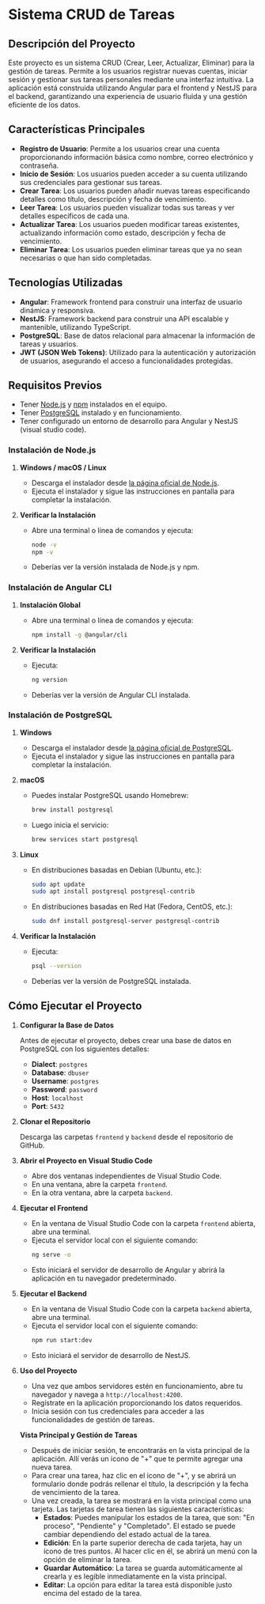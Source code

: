 # Sistema CRUD de Tareas

## Descripción del Proyecto

Este proyecto es un sistema CRUD (Crear, Leer, Actualizar, Eliminar) para la gestión de tareas. Permite a los usuarios registrar nuevas cuentas, iniciar sesión y gestionar sus tareas personales mediante una interfaz intuitiva. La aplicación está construida utilizando Angular para el frontend y NestJS para el backend, garantizando una experiencia de usuario fluida y una gestión eficiente de los datos.

## Características Principales

- **Registro de Usuario**: Permite a los usuarios crear una cuenta proporcionando información básica como nombre, correo electrónico y contraseña.
- **Inicio de Sesión**: Los usuarios pueden acceder a su cuenta utilizando sus credenciales para gestionar sus tareas.
- **Crear Tarea**: Los usuarios pueden añadir nuevas tareas especificando detalles como título, descripción y fecha de vencimiento.
- **Leer Tarea**: Los usuarios pueden visualizar todas sus tareas y ver detalles específicos de cada una.
- **Actualizar Tarea**: Los usuarios pueden modificar tareas existentes, actualizando información como estado, descripción y fecha de vencimiento.
- **Eliminar Tarea**: Los usuarios pueden eliminar tareas que ya no sean necesarias o que han sido completadas.

## Tecnologías Utilizadas

- **Angular**: Framework frontend para construir una interfaz de usuario dinámica y responsiva.
- **NestJS**: Framework backend para construir una API escalable y mantenible, utilizando TypeScript.
- **PostgreSQL**: Base de datos relacional para almacenar la información de tareas y usuarios.
- **JWT (JSON Web Tokens)**: Utilizado para la autenticación y autorización de usuarios, asegurando el acceso a funcionalidades protegidas.

## Requisitos Previos

- Tener [Node.js](https://nodejs.org/) y [npm](https://www.npmjs.com/) instalados en el equipo.
- Tener [PostgreSQL](https://www.postgresql.org/) instalado y en funcionamiento.
- Tener configurado un entorno de desarrollo para Angular y NestJS (visual studio code).

### Instalación de Node.js

1. **Windows / macOS / Linux**

   - Descarga el instalador desde [la página oficial de Node.js](https://nodejs.org/).
   - Ejecuta el instalador y sigue las instrucciones en pantalla para completar la instalación.

2. **Verificar la Instalación**

   - Abre una terminal o línea de comandos y ejecuta:
     ```bash
     node -v
     npm -v
     ```
   - Deberías ver la versión instalada de Node.js y npm.

### Instalación de Angular CLI

1. **Instalación Global**

   - Abre una terminal o línea de comandos y ejecuta:
     ```bash
     npm install -g @angular/cli
     ```

2. **Verificar la Instalación**

   - Ejecuta:
     ```bash
     ng version
     ```
   - Deberías ver la versión de Angular CLI instalada.

### Instalación de PostgreSQL

1. **Windows**

   - Descarga el instalador desde [la página oficial de PostgreSQL](https://www.postgresql.org/download/windows/).
   - Ejecuta el instalador y sigue las instrucciones en pantalla para completar la instalación.

2. **macOS**

   - Puedes instalar PostgreSQL usando Homebrew:
     ```bash
     brew install postgresql
     ```
   - Luego inicia el servicio:
     ```bash
     brew services start postgresql
     ```

3. **Linux**

   - En distribuciones basadas en Debian (Ubuntu, etc.):
     ```bash
     sudo apt update
     sudo apt install postgresql postgresql-contrib
     ```
   - En distribuciones basadas en Red Hat (Fedora, CentOS, etc.):
     ```bash
     sudo dnf install postgresql-server postgresql-contrib
     ```

4. **Verificar la Instalación**

   - Ejecuta:
     ```bash
     psql --version
     ```
   - Deberías ver la versión de PostgreSQL instalada.


## Cómo Ejecutar el Proyecto

1. **Configurar la Base de Datos**

   Antes de ejecutar el proyecto, debes crear una base de datos en PostgreSQL con los siguientes detalles:

   - **Dialect**: `postgres`
   - **Database**: `dbuser`
   - **Username**: `postgres`
   - **Password**: `password`
   - **Host**: `localhost`
   - **Port**: `5432`

2. **Clonar el Repositorio**

   Descarga las carpetas `frontend` y `backend` desde el repositorio de GitHub.

3. **Abrir el Proyecto en Visual Studio Code**

   - Abre dos ventanas independientes de Visual Studio Code.
   - En una ventana, abre la carpeta `frontend`.
   - En la otra ventana, abre la carpeta `backend`.

4. **Ejecutar el Frontend**

   - En la ventana de Visual Studio Code con la carpeta `frontend` abierta, abre una terminal.
   - Ejecuta el servidor local con el siguiente comando:
     ```bash
     ng serve -o
     ```
   - Esto iniciará el servidor de desarrollo de Angular y abrirá la aplicación en tu navegador predeterminado.

5. **Ejecutar el Backend**

   - En la ventana de Visual Studio Code con la carpeta `backend` abierta, abre una terminal.
   - Ejecuta el servidor local con el siguiente comando:
     ```bash
     npm run start:dev
     ```
   - Esto iniciará el servidor de desarrollo de NestJS.

6. **Uso del Proyecto**

   - Una vez que ambos servidores estén en funcionamiento, abre tu navegador y navega a `http://localhost:4200`.
   - Regístrate en la aplicación proporcionando los datos requeridos.
   - Inicia sesión con tus credenciales para acceder a las funcionalidades de gestión de tareas.

   **Vista Principal y Gestión de Tareas**

   - Después de iniciar sesión, te encontrarás en la vista principal de la aplicación. Allí verás un icono de "+" que te permite agregar una nueva tarea.
   - Para crear una tarea, haz clic en el icono de "+", y se abrirá un formulario donde podrás rellenar el título, la descripción y la fecha de vencimiento de la tarea.
   - Una vez creada, la tarea se mostrará en la vista principal como una tarjeta. Las tarjetas de tarea tienen las siguientes características:
     - **Estados**: Puedes manipular los estados de la tarea, que son: "En proceso", "Pendiente" y "Completado". El estado se puede cambiar dependiendo del estado actual de la tarea.
     - **Edición**: En la parte superior derecha de cada tarjeta, hay un ícono de tres puntos. Al hacer clic en él, se abrirá un menú con la opción de eliminar la tarea.
     - **Guardar Automático**: La tarea se guarda automáticamente al crearla y es legible inmediatamente en la vista principal.
     - **Editar**: La opción para editar la tarea está disponible justo encima del estado de la tarea.


